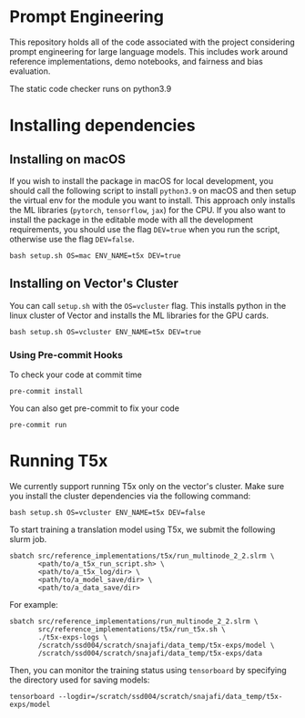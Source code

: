 # Prompt Engineering
This repository holds all of the code associated with the project considering prompt engineering for large language models. This includes work around reference implementations, demo notebooks, and fairness and bias evaluation.

The static code checker runs on python3.9

# Installing dependencies

## Installing on macOS
If you wish to install the package in macOS for local development, you should call the following script to install `python3.9` on macOS and then setup the virtual env for the module you want to install. This approach only installs the ML libraries (`pytorch`, `tensorflow`, `jax`) for the CPU. If you also want to install the package in the editable mode with all the development requirements, you should use the flag `DEV=true` when you run the script, otherwise use the flag `DEV=false`.
```
bash setup.sh OS=mac ENV_NAME=t5x DEV=true
```

## Installing on Vector's Cluster
You can call `setup.sh` with the `OS=vcluster` flag. This installs python in the linux cluster of Vector and installs the ML libraries for the GPU cards.
```
bash setup.sh OS=vcluster ENV_NAME=t5x DEV=true
```

### Using Pre-commit Hooks
To check your code at commit time
```
pre-commit install
```

You can also get pre-commit to fix your code
```
pre-commit run
```
# Running T5x
We currently support running T5x only on the vector's cluster.
Make sure you install the cluster dependencies via the following command:
```
bash setup.sh OS=vcluster ENV_NAME=t5x DEV=false
```

To start training a translation model using T5x, we submit the following slurm job.
```
sbatch src/reference_implementations/t5x/run_multinode_2_2.slrm \
       <path/to/a_t5x_run_script.sh> \
       <path/to/a_t5x_log/dir> \
       <path/to/a_model_save/dir> \
       <path/to/a_data_save/dir>
```

For example:
```
sbatch src/reference_implementations/run_multinode_2_2.slrm \
       src/reference_implementations/t5x/run_t5x.sh \
       ./t5x-exps-logs \
       /scratch/ssd004/scratch/snajafi/data_temp/t5x-exps/model \
       /scratch/ssd004/scratch/snajafi/data_temp/t5x-exps/data
```

Then, you can monitor the training status using `tensorboard` by specifying the directory used for saving models:
```
tensorboard --logdir=/scratch/ssd004/scratch/snajafi/data_temp/t5x-exps/model
```

